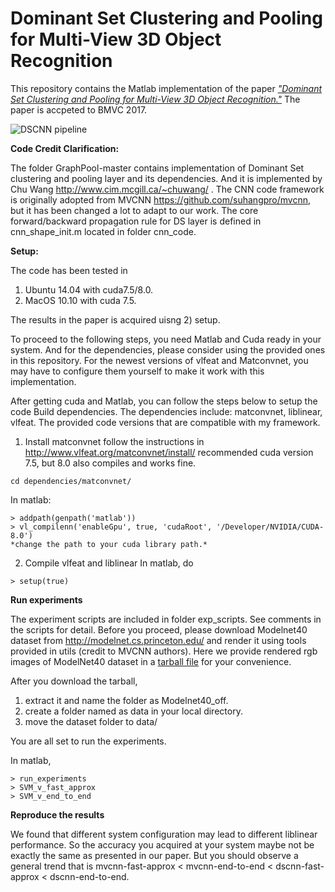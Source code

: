 # Dominant Set Clustering and Pooling for Multi-View 3D Object Recognition

This repository contains the Matlab implementation of the paper [*"Dominant Set Clustering and Pooling for
Multi-View 3D Object Recognition."*](http://www.cim.mcgill.ca/~chuwang/files/bmvc2017/bmvc_final_clean.pdf) The paper is accpeted to BMVC 2017.

![DSCNN pipeline](http://www.cim.mcgill.ca/~chuwang/files/bmvc2017/System_cluster_pooling_tight.svg)

**Code Credit Clarification:**

The folder GraphPool-master contains implementation of Dominant Set clustering and pooling layer and its dependencies. And it is implemented by Chu Wang http://www.cim.mcgill.ca/~chuwang/ . The CNN code framework is originally adopted from MVCNN https://github.com/suhangpro/mvcnn, but it has been changed a lot to adapt to our work. The core forward/backward propagation rule for DS layer is defined in cnn_shape_init.m located in folder cnn_code.

**Setup:**

The code has been tested in 
  1) Ubuntu 14.04 with cuda7.5/8.0. 
  2) MacOS 10.10 with cuda 7.5. 

The results in the paper is acquired uisng 2) setup. 

To proceed to the following steps, you need Matlab and Cuda ready in your system. And for the dependencies, please consider using the provided ones in this repository. For the newest versions of vlfeat and Matconvnet, you may have to configure them yourself to make it work with this implementation.


After getting cuda and Matlab, you can follow the steps below to setup the code
Build dependencies. The dependencies include: matconvnet, liblinear, vlfeat. The provided code versions that are compatible with my framework.

1. Install matconvnet follow the instructions in 
http://www.vlfeat.org/matconvnet/install/
recommended cuda version 7.5, but 8.0 also compiles and works fine.
```
cd dependencies/matconvnet/
```
In matlab:
```
> addpath(genpath('matlab'))
> vl_compilenn('enableGpu', true, 'cudaRoot', '/Developer/NVIDIA/CUDA-8.0')
*change the path to your cuda library path.*
```
2. Compile vlfeat and liblinear
In matlab, do
```
> setup(true)
```

**Run experiments**

The experiment scripts are included in folder exp_scripts. See comments in the scripts for detail. Before you proceed, please download Modelnet40 dataset from http://modelnet.cs.princeton.edu/ and render it using tools provided in utils (credit to MVCNN authors). Here we provide rendered rgb images of ModelNet40 dataset in a [tarball file](http://www.cim.mcgill.ca/~chuwang/) for your convenience. 

After you download the tarball, 

1) extract it and name the folder as Modelnet40_off.
2) create a folder named as data in your local directory.
2) move the dataset folder to data/

You are all set to run the experiments.

In matlab,
```
> run_experiments
> SVM_v_fast_approx
> SVM_v_end_to_end
```
**Reproduce the results**

We found that different system configuration may lead to different liblinear performance. So the accuracy you acquired at your system maybe not be exactly the same as presented in our paper. But you should observe a general trend that is mvcnn-fast-approx < mvcnn-end-to-end < dscnn-fast-approx < dscnn-end-to-end.

